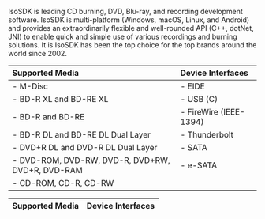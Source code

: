 IsoSDK is leading CD burning, DVD, Blu-ray, and recording development software. IsoSDK is multi-platform (Windows, macOS, Linux, and Android) and provides an extraordinarily flexible and well-rounded API (C++, dotNet, JNI) to enable quick and simple use of various recordings and burning solutions. It is IsoSDK has been the top choice for the top brands around the world since 2002.

| Supported Media | Device Interfaces |
| :--- | :--- |
| - M-Disc                                            | - EIDE |
| - BD-R XL and BD-RE XL                              | - USB (C) |
| - BD-R and BD-RE                                    | - FireWire (IEEE-1394) |
| - BD-R DL and BD-RE DL Dual Layer                   | - Thunderbolt |
| - DVD+R DL and DVD-R DL Dual Layer                  | - SATA |
| - DVD-ROM, DVD-RW, DVD-R, DVD+RW, DVD+R, DVD-RAM    | - e-SATA |
| - CD-ROM, CD-R, CD-RW                               | |

| Supported Media | Device Interfaces |
| :--- | :--- |
